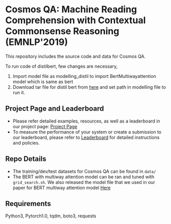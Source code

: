 # Cosmos QA: Machine Reading Comprehension with Contextual Commonsense Reasoning (EMNLP'2019)

This repository includes the source code and data for Cosmos QA.

To run code of distilbert, few changes are necessary,
1. Import model file as modelling_distil to import BertMultiwayattention model which is same as bert
2. Download tar file for distil bert from [here](https://drive.google.com/file/d/10gLGcxPNaNorV2hF8Msr_XF4O7N8pgN5/view?usp=sharing) and set path in modelling file to run it.

## Project Page and Leaderboard

* Please refer detailed examples, resources, as well as a leaderboard in our project page: [Project Page](https://wilburone.github.io/cosmos)
* To measure the performance of your system or create a submission to our leaderboard, please refer to [Leaderboard](https://leaderboard.allenai.org/cosmosqa/submissions/public) for detailed instructions and policies.

## Repo Details

* The training/dev/test datasets for Cosmos QA can be found in ```data/```
* The BERT with multiway attention model can be ran and tuned with ```grid_search.sh```. We also released the model file that we used in our paper for BERT multiway attention model [Here](https://drive.google.com/open?id=18g8vRa_VqNvACF4BPJXQ-wmdLxWaRvNi)

## Requirements

Python3, Pytorch1.0, tqdm, boto3, requests
